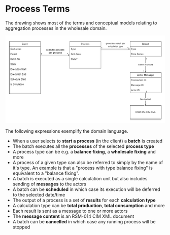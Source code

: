# Process Terms

The drawing shows most of the terms and conceptual models relating to aggregation processes in the wholesale domain.

![here!](images/process-terms.drawio.png)

The following expressions exemplify the domain language.

- When a user selects to **start a process** (in the client) a **batch** is created
- The batch executes all the **processes** of the selected **process type**
- A process type can be e.g. a **balance fixing**, a **wholesale fixing** and more
- A process of a given type can also be referred to simply by the name of it's type. An example is that a "process with type balance fixing" is equivalent to a "balance fixing".
- A batch is executed as a single calculation unit but also includes sending of **messages** to the actors
- A batch can be **scheduled** in which case its execution will be deferred to the selected date/time
- The output of a process is a set of **results** for each **calculation type**
- A calculation type can be **total production**, **total consumption** and more
- Each result is sent as a message to one or more actors
- The **message content** is an RSM-014 CIM XML document
- A batch can be **cancelled** in which case any running process will be stopped
